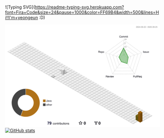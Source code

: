 
![Typing SVG](https://readme-typing-svg.herokuapp.com?font=Fira+Code&size=24&pause=1000&color=FF69B4&width=500&lines=Hi!!I'm+yeongeun :D)

![](./profile-3d-contrib/profile-season-animate.svg)
[![GitHub stats](https://github-readme-stats.vercel.app/api?username=rladuddms0815&theme=omni&show_icons=true)](https://github.com/rladuddms0815)
